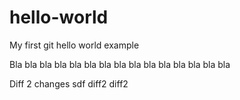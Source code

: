 # hello-world
My first git hello world example

Bla bla bla bla bla bla bla
 bla bla bla
  bla bla bla bla bla

Diff 2 changes
sdf
diff2
diff2

